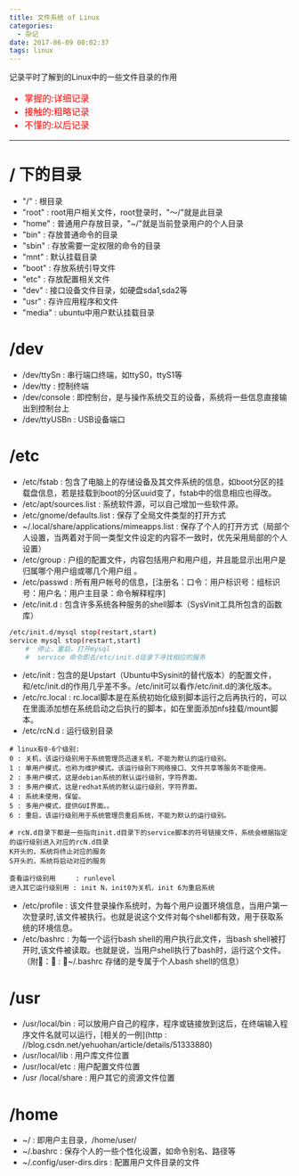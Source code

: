 ```yaml
---
title: 文件系统 of Linux
categories:
  - 杂记
date: 2017-06-09 00:02:37
tags: linux
---
```


记录平时了解到的Linux中的一些文件目录的作用
<font color=red size=3>
- 掌握的:详细记录 
- 接触的:粗略记录 
- 不懂的:以后记录 
</font>


<!-- more -->


---
# **/ 下的目录**
 - "/"     : 根目录
 - "root"  : root用户相关文件，root登录时，"～/"就是此目录
 - "home"  : 普通用户存放目录，"~/"就是当前登录用户的个人目录
 - "bin"   : 存放普通命令的目录
 - "sbin"  : 存放需要一定权限的命令的目录
 - "mnt"   : 默认挂载目录
 - "boot"  : 存放系统引导文件
 - "etc"   : 存放配置相关文件
 - "dev"   : 接口设备文件目录，如硬盘sda1,sda2等
 - "usr"   : 存许应用程序和文件
 - "media" : ubuntu中用户默认挂载目录


# **/dev**
 * /dev/ttySn   : 串行端口终端，如ttyS0，ttyS1等
 * /dev/tty     : 控制终端
 * /dev/console : 即控制台，是与操作系统交互的设备，系统将一些信息直接输出到控制台上
 * /dev/ttyUSBn : USB设备端口

# **/etc**
- /etc/fstab                                : 包含了电脑上的存储设备及其文件系统的信息，如boot分区的挂载盘信息，若是挂载到boot的分区uuid变了，fstab中的信息相应也得改。
- /etc/apt/sources.list                     : 系统软件源，可以自己增加一些软件源。
- /etc/gnome/defaults.list                  : 保存了全局文件类型的打开方式
- ~/.local/share/applications/mimeapps.list : 保存了个人的打开方式（局部个人设置，当两着对于同一类型文件设定的内容不一致时，优先采用局部的个人设置）
- /etc/group                                : 户组的配置文件，内容包括用户和用户组，并且能显示出用户是归属哪个用户组或哪几个用户组 。
- /etc/passwd                               : 所有用户帐号的信息，[注册名：口令：用户标识号：组标识号：用户名：用户主目录：命令解释程序]
- /etc/init.d                               : 包含许多系统各种服务的shell脚本（SysVinit工具所包含的函数库）

```bash
/etc/init.d/mysql stop(restart,start)
service mysql stop(restart,start) 
	#  停止，重启，打开mysql
	#  service 命令即去/etc/init.d目录下寻找相应的服务
```

- /etc/init     : 包含的是Upstart（Ubuntu中Sysinit的替代版本）的配置文件，和/etc/init.d的作用几乎差不多。/etc/init可以看作/etc/init.d的演化版本。
- /etc/rc.local : rc.local脚本是在系统初始化级别脚本运行之后再执行的，可以在里面添加想在系统启动之后执行的脚本，如在里面添加nfs挂载/mount脚本。
- /etc/rcN.d    : 运行级别目录

```
# linux有0-6个级别:
0 : 关机，该运行级别用于系统管理员迅速关机，不能为默认的运行级别。
1 : 单用户模式，也称为维护模式。该运行级别下网络接口、文件共享等服务不能使用。
2 : 多用户模式，这是debian系统的默认运行级别，字符界面。
3 : 多用户模式，这是redhat系统的默认运行级别，字符界面。
4 : 系统未使用，保留。
5 : 多用户模式，提供GUI界面。。
6 : 重启，该运行级别用于系统管理员重启系统，不能为默认的运行级别。

# rcN.d目录下都是一些指向init.d目录下的service脚本的符号链接文件，系统会根据指定的运行级别进入对应的rcN.d目录
K开头的，系统将终止对应的服务
S开头的，系统将启动对应的服务

查看运行级别用     : runlevel
进入其它运行级别用 : init N，init0为关机，init 6为重启系统

```

* /etc/profile : 该文件登录操作系统时，为每个用户设置环境信息，当用户第一次登录时,该文件被执行。也就是说这个文件对每个shell都有效，用于获取系统的环境信息。
* /etc/bashrc  : 为每一个运行bash shell的用户执行此文件，当bash shell被打开时,该文件被读取。也就是说，当用户shell执行了bash时，运行这个文件。（附：     : ~/.bashrc 存储的是专属于个人bash shell的信息）


# **/usr**
 - /usr/local/bin    : 可以放用户自己的程序，程序或链接放到这后，在终端输入程序文件名就可以运行，[相关的一例](http : //blog.csdn.net/yehuohan/article/details/51333880)
 - /usr/local/lib    : 用户库文件位置
 - /usr/local/etc    : 用户配置文件位置
 - /usr /local/share : 用户其它的资源文件位置


# **/home**
 - ~/                       : 即用户主目录，/home/user/
 - ~/.bashrc                : 保存个人的一些个性化设置，如命令别名、路径等
 - ~/.config/user-dirs.dirs : 配置用户文件目录的文件
